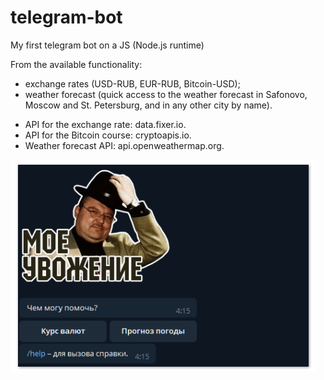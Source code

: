 # telegram-bot
My first telegram bot on a JS (Node.js runtime)

From the available functionality:
- exchange rates (USD-RUB, EUR-RUB, Bitcoin-USD);
- weather forecast (quick access to the weather forecast in Safonovo, Moscow and St. Petersburg, and in any other city by name).

* API for the exchange rate: data.fixer.io.
* API for the Bitcoin course: cryptoapis.io.
* Weather forecast API: api.openweathermap.org.


![Screenshot](https://github.com/biryukov12/telegram-bot/raw/master/readme.png)
